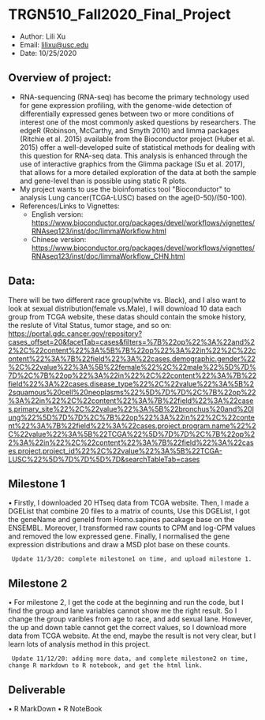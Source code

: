# TRGN510_Fall2020_Final_Project
- Author: Lili Xu
- Email: lilixu@usc.edu
- Date: 10/25/2020

## Overview of project:
- RNA-sequencing (RNA-seq) has become the primary technology used for gene expression profiling, with the genome-wide detection of differentially expressed genes between two or more conditions of interest one of the most commonly asked questions by researchers. The edgeR (Robinson, McCarthy, and Smyth 2010) and limma packages (Ritchie et al. 2015) available from the Bioconductor project (Huber et al. 2015) offer a well-developed suite of statistical methods for dealing with this question for RNA-seq data. This analysis is enhanced through the use of interactive graphics from the Glimma package (Su et al. 2017), that allows for a more detailed exploration of the data at both the sample and gene-level than is possible using static R plots.
- My project wants to use the bioinfomatics tool "Bioconductor" to analysis Lung cancer(TCGA-LUSC) based on the age(0-50)/(50-100).
- References/Links to Vignettes:
  - English version: https://www.bioconductor.org/packages/devel/workflows/vignettes/RNAseq123/inst/doc/limmaWorkflow.html
  - Chinese version: https://www.bioconductor.org/packages/devel/workflows/vignettes/RNAseq123/inst/doc/limmaWorkflow_CHN.html
## Data:
There will be two different race group(white vs. Black), and I also want to look at sexual distribution(female vs.Male), I will download 10 data each group from TCGA website, these datas should contain the smoke history, the reslute of Vital Status, tumor stage, and so on:
https://portal.gdc.cancer.gov/repository?cases_offset=20&facetTab=cases&filters=%7B%22op%22%3A%22and%22%2C%22content%22%3A%5B%7B%22op%22%3A%22in%22%2C%22content%22%3A%7B%22field%22%3A%22cases.demographic.gender%22%2C%22value%22%3A%5B%22female%22%2C%22male%22%5D%7D%7D%2C%7B%22op%22%3A%22in%22%2C%22content%22%3A%7B%22field%22%3A%22cases.disease_type%22%2C%22value%22%3A%5B%22squamous%20cell%20neoplasms%22%5D%7D%7D%2C%7B%22op%22%3A%22in%22%2C%22content%22%3A%7B%22field%22%3A%22cases.primary_site%22%2C%22value%22%3A%5B%22bronchus%20and%20lung%22%5D%7D%7D%2C%7B%22op%22%3A%22in%22%2C%22content%22%3A%7B%22field%22%3A%22cases.project.program.name%22%2C%22value%22%3A%5B%22TCGA%22%5D%7D%7D%2C%7B%22op%22%3A%22in%22%2C%22content%22%3A%7B%22field%22%3A%22cases.project.project_id%22%2C%22value%22%3A%5B%22TCGA-LUSC%22%5D%7D%7D%5D%7D&searchTableTab=cases

## Milestone 1
•	Firstly, I downloaded 20 HTseq data from TCGA website. Then, I made a DGEList that combine 20 files to a matrix of counts, Use this DGEList, I got the geneName and geneId from Homo.sapines pacakage base on the ENSEMBL. Moreover, I transformed raw counts to CPM and log-CPM values and removed the low expressed gene. Finally, I normalised the gene expression distributions and draw a MSD plot base on these counts.
   
     Update 11/3/20: complete milestone1 on time, and upload milestone 1.

## Milestone 2
•	For milestone 2, I get the code at the beginning and run the code, but I find the group and lane variables cannot show me the right result. So I change the group varibles from age to race, and add sexual lane. However, the up and down table cannot get the correct values, so I download more data from TCGA website. At the end, maybe the result is not very clear, but I learn lots of analysis method in this project.
    
     Update 11/12/20: adding more data, and complete milestone2 on time, change R markdown to R notebook, and get the html link.

## Deliverable
• R MarkDown
• R NoteBook
